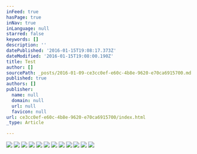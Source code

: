 ```yaml
---
inFeed: true
hasPage: true
inNav: true
inLanguage: null
starred: false
keywords: []
description: ''
datePublished: '2016-01-15T19:08:17.373Z'
dateModified: '2016-01-15T19:08:00.190Z'
title: Test
author: []
sourcePath: _posts/2016-01-09-ce3cc0ef-e60c-4b8e-9620-e70ca6915700.md
published: true
authors: []
publisher:
  name: null
  domain: null
  url: null
  favicon: null
url: ce3cc0ef-e60c-4b8e-9620-e70ca6915700/index.html
_type: Article

---
```

![](https://the-grid-user-content.s3-us-west-2.amazonaws.com/9b3508fd-57b5-48a4-b5b0-71f355ab4075.JPG)
![](https://the-grid-user-content.s3-us-west-2.amazonaws.com/4dda4868-c6cd-4830-9762-510b72a12378.JPG)
![](https://the-grid-user-content.s3-us-west-2.amazonaws.com/842849ed-e22d-4e8b-9573-1086588dc408.JPG)
![](https://the-grid-user-content.s3-us-west-2.amazonaws.com/21f543e1-1410-44b5-b034-ce8e9df09fa4.jpg)
![](https://the-grid-user-content.s3-us-west-2.amazonaws.com/5dbd98bc-04a1-4cb4-990a-338616b654e9.jpg)
![](https://the-grid-user-content.s3-us-west-2.amazonaws.com/853b2e44-a636-43f9-a4a7-1bb37710abb8.jpg)
![](https://the-grid-user-content.s3-us-west-2.amazonaws.com/0880c751-ef37-40dc-8c27-65088c56d5da.jpg)
![](https://the-grid-user-content.s3-us-west-2.amazonaws.com/1aff9c71-03dc-42a0-80ed-4d830b0774f3.bmp)
![](https://the-grid-user-content.s3-us-west-2.amazonaws.com/9b6cd891-a045-4346-88f2-01350cbbfbd3.JPG)
![](https://the-grid-user-content.s3-us-west-2.amazonaws.com/a2ad7049-7a4d-48df-925c-894fb3762a61.JPG)
![](https://the-grid-user-content.s3-us-west-2.amazonaws.com/86be6d92-1a9d-4633-8026-dc683005fbdd.JPG)
![](https://the-grid-user-content.s3-us-west-2.amazonaws.com/e867e38b-1d5a-4356-93d0-35e16b59acff.JPG)